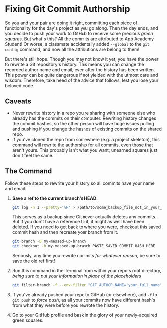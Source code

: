 # Fixing Git Commit Authorship

So you and your pair are doing it right, committing each piece of functionality
for the day's project as you go along. Then the day ends, and you decide to
push your work to GitHub to receive some precious *green squares*. But what's
this? All the commits are attributed to App Academy Student! Or worse, a
classmate accidentally added `--global` to the `git config` command, and now
all the attributions are belong to them!

But there's still hope. Though you may not know it yet, you have the power to
rewrite a Git repository's history. This means you can change the recorded
author name and email, even after the history has been written. This power
can be quite dangerous if not yielded with the utmost care and wisdom.
Therefore, take heed of the advice that follows, lest you lose your beloved
code.

## Caveats

- Never rewrite history in a repo you're sharing with someone else who already
    has the commits on their computer. Rewriting history changes the commit
    hashes, so the other person will have huge issues pulling and pushing if
    you change the hashes of existing commits on the shared repo.
- If you've cloned the repo from somewhere (e.g. a project skeleton), this
    command will rewrite the authorship for all commits, even those that aren't
    yours. This probably isn't what you want; unearned squares just don't
    feel the same.

## The Command

Follow these steps to rewrite your history so all commits have
your name and email.

1. **Save a ref to the current branch's HEAD**.

    ```bash
    git log -n 1 --pretty='%H' > /path/to/some_backup_file_not_in_your_repo.txt
    ```

    This serves as a backup since Git never actually deletes any commits.
    But if you don't have a reference to it, it might as well have been
    deleted. If you need to get back to where you were, checkout this
    saved commit hash and then recreate your branch from it.
    
    ```bash
    git branch -D my-messed-up-branch
    git checkout -b my-messed-up-branch PASTE_SAVED_COMMIT_HASH_HERE
    ```
    
    Seriously, any time you rewrite commits *for whatever reason*,
    be sure to save the old ref first!

2. Run this command in the Terminal from within your repo's root directory,
    *being sure to put your information in place of the placeholders*

    ```bash
    git filter-branch -f --env-filter "GIT_AUTHOR_NAME='your_full_name'; GIT_AUTHOR_EMAIL='your_email'; GIT_COMMITTER_NAME='your_full_name'; GIT_COMMITTER_EMAIL='your_email';" HEAD
    ```

3. If you've already pushed your repo to GitHub (or elsewhere), add `-f`
    to `git push` to *force push*, as all your commits now have different
    hash's from what they were before you rewrote the history.
4. Go to your GitHub profile and bask in the glory of your newly-acquired
    green squares.

